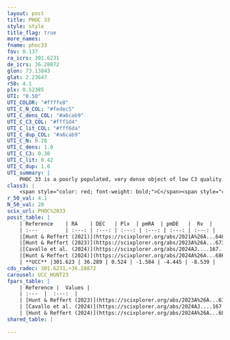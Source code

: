 ```yaml
---
layout: post
title: PHOC 33
style: style
title_flag: true
more_names: 
fname: phoc33
fov: 0.137
ra_icrs: 301.6231
de_icrs: 36.28872
glon: 73.13843
glat: 2.23647
r50: 4.1
plx: 0.52385
UTI: "0.50"
UTI_COLOR: "#ffffe8"
UTI_C_N_COL: "#fedec5"
UTI_C_dens_COL: "#a6cab9"
UTI_C_C3_COL: "#fff1d4"
UTI_C_lit_COL: "#fff6da"
UTI_C_dup_COL: "#a6cab9"
UTI_C_N: 0.28
UTI_C_dens: 1.0
UTI_C_C3: 0.38
UTI_C_lit: 0.42
UTI_C_dup: 1.0
UTI_summary: |
    PHOC 33 is a poorly populated, very dense object of low C3 quality. It is poorly studied in the literature.
class3: |
    <span style="color: red; font-weight: bold;">C</span><span style="color: #FFC300; font-weight: bold;">B</span>
r_50_val: 4.1
N_50_val: 28
scix_url: PHOC%2033
posit_table: |
    | Reference    | RA    | DEC   | Plx  | pmRA  | pmDE   |  Rv  |
    | :---         | :---: | :---: | :---: | :---: | :---: | :---: |
    |[Hunt & Reffert (2021)](https://scixplorer.org/abs/2021A%26A...646A.104H) | 301.612 | 36.299 | 0.511 | -1.546 | -4.402 | -- |
    |[Hunt & Reffert (2023)](https://scixplorer.org/abs/2023A%26A...673A.114H) | 301.662 | 36.293 | 0.514 | -1.596 | -4.435 | -- |
    |[Cavallo et al. (2024)](https://scixplorer.org/abs/2024AJ....167...12C) | 301.624 | 36.282 | 0.522 | -- | -- | -- |
    |[Hunt & Reffert (2024)](https://scixplorer.org/abs/2024A%26A...686A..42H) | 301.662 | 36.293 | 0.514 | -1.596 | -4.435 | -- |
    | **UCC** |301.623 | 36.289 | 0.524 | -1.584 | -4.445 | -8.539 | 
cds_radec: 301.6231,+36.28872
carousel: UCC_HUNT23
fpars_table: |
    | Reference |  Values |
    | :---  |  :---:  |
    | [Hunt & Reffert (2023)](https://scixplorer.org/abs/2023A%26A...673A.114H) | `AV50=1.772, diffAV50=0.741, MOD50=11.305, logAge50=8.241` |
    | [Cavallo et al. (2024)](https://scixplorer.org/abs/2024AJ....167...12C) | `AV50=1.78, dMod50=11.3, logAge50=8.46, [Fe/H]50=0.15` |
    | [Hunt & Reffert (2024)](https://scixplorer.org/abs/2024A%26A...686A..42H) | `MassJ=144.959` |
shared_table: |
    
---
```

